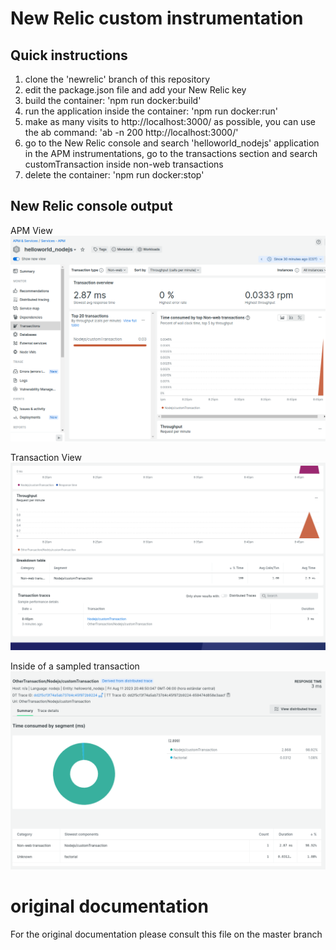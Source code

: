 # New Relic custom instrumentation


## Quick instructions
1. clone the 'newrelic' branch of this repository
2. edit the package.json file and add your New Relic key
3. build the container: 'npm run docker:build'
4. run the application inside the container: 'npm run docker:run'
5. make as many visits to http://localhost:3000/ as possible, you can use the ab command: 'ab -n 200 http://localhost:3000/'
6. go to the New Relic console and search 'helloworld_nodejs' application in the APM instrumentations, go to the transactions section and search customTransaction inside non-web transactions
7. delete the container: 'npm run docker:stop'

## New Relic console output

APM View<br/>
<img src="./img/customtransaction01.png" width="800px" />

Transaction View<br/>
<img src="./img/customtransaction02.png" width="800px" />

Inside of a sampled transaction<br/>
<img src="./img/customtransaction03.png" width="800px" />

# original documentation

For the original documentation please consult this file on the master branch

